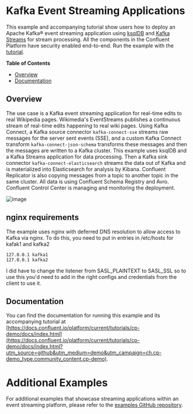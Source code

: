 # Kafka Event Streaming Applications

This example and accompanying tutorial show users how to deploy an Apache Kafka® event streaming application using [ksqlDB](https://ksqldb.io?utm_source=github&utm_medium=demo&utm_campaign=ch.cp-demo_type.community_content.cp-demo) and [Kafka Streams](https://docs.confluent.io/platform/current/streams/index.html?utm_source=github&utm_medium=demo&utm_campaign=ch.cp-demo_type.community_content.cp-demo) for stream processing. All the components in the Confluent Platform have security enabled end-to-end. Run the example with the [tutorial](https://docs.confluent.io/platform/current/tutorials/cp-demo/docs/index.html?utm_source=github&utm_medium=demo&utm_campaign=ch.cp-demo_type.community_content.cp-demo).

**Table of Contents**

- [Overview](#overview)
- [Documentation](#documentation)


## Overview

The use case is a Kafka event streaming application for real-time edits to real Wikipedia pages.
Wikimedia's EventStreams publishes a continuous stream of real-time edits happening to real wiki pages.
Using Kafka Connect, a Kafka source connector `kafka-connect-sse` streams raw messages for the server sent events (SSE), and a custom Kafka Connect transform `kafka-connect-json-schema` transforms these messages and then the messages are written to a Kafka cluster.
This example uses ksqlDB and a Kafka Streams application for data processing.
Then a Kafka sink connector `kafka-connect-elasticsearch` streams the data out of Kafka and is materialized into Elasticsearch for analysis by Kibana.
Confluent Replicator  is also copying messages from a topic to another topic in the same cluster.
All data is using Confluent Schema Registry and Avro.
Confluent Control Center is managing and monitoring the deployment.

![image](docs/images/cp-demo-overview.jpg)

## nginx requirements

The example uses nginx with deferred DNS resolution to allow access to Kafka via nginx. To do this, you need to put in entries in /etc/hosts for kafak1 and kafka2

```
127.0.0.1 kafka1
127.0.0.1 kafka2
```

I did have to change the listener from SASL_PLAINTEXT to SASL_SSL so to use this you'd need to add in the right configs and credentials from the client to use it.


## Documentation

You can find the documentation for running this example and its accompanying tutorial at [https://docs.confluent.io/platform/current/tutorials/cp-demo/docs/index.html](https://docs.confluent.io/platform/current/tutorials/cp-demo/docs/index.html?utm_source=github&utm_medium=demo&utm_campaign=ch.cp-demo_type.community_content.cp-demo).

# Additional Examples

For additional examples that showcase streaming applications within an event streaming platform, please refer to the [examples GitHub repository](https://github.com/confluentinc/examples).
